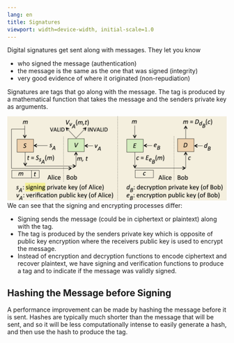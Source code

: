 ```yaml
---
lang: en
title: Signatures
viewport: width=device-width, initial-scale=1.0
---
```

Digital signatures get sent along with messages. They let you know 

- who signed the message (authentication)
- the message is the same as the one that was signed (integrity)
- very good evidence of where it originated (non-repudiation)

Signatures are tags that go along with the message. The tag is produced by
a mathematical function that takes the message and the senders private key as
arguments.

![Alt text](signatureVsEncryption.png)
We can see that the signing and encrypting processes differ:

- Signing sends the message (could be in ciphertext or plaintext) along with
the tag.
- The tag is produced by the senders private key which is opposite of public 
key encryption where the receivers public key is used to encrypt the message.
- Instead of encryption and decryption functions to encode ciphertext and 
recover plaintext, we have signing and verification functions to produce 
a tag and to indicate if the message was validly signed. 

## Hashing the Message before Signing
A performance improvement can be made by hashing the message before it is sent.
Hashes are typically much shorter than the message that will be sent, and so
it will be less computationally intense to easily generate a hash, and then
use the hash to produce the tag. 